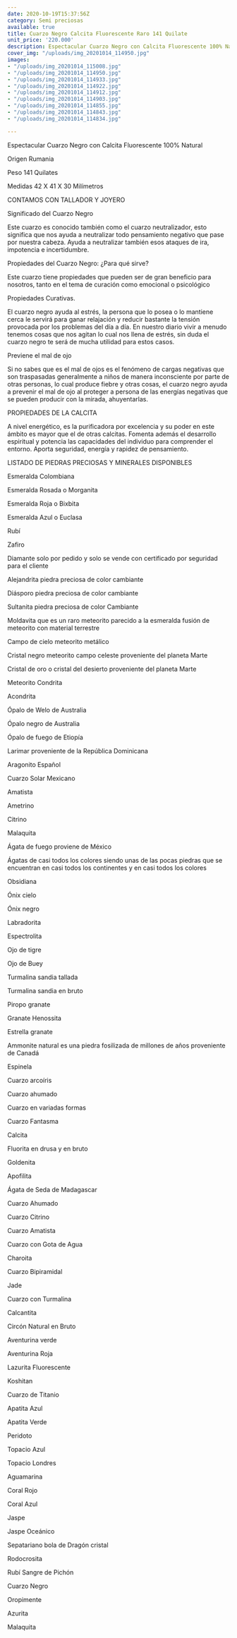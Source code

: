 ```yaml
---
date: 2020-10-19T15:37:56Z
category: Semi preciosas
available: true
title: Cuarzo Negro Calcita Fluorescente Raro 141 Quilate
unit_price: '220.000'
description: Espectacular Cuarzo Negro con Calcita Fluorescente 100% Natural
cover_img: "/uploads/img_20201014_114950.jpg"
images:
- "/uploads/img_20201014_115008.jpg"
- "/uploads/img_20201014_114950.jpg"
- "/uploads/img_20201014_114933.jpg"
- "/uploads/img_20201014_114922.jpg"
- "/uploads/img_20201014_114912.jpg"
- "/uploads/img_20201014_114903.jpg"
- "/uploads/img_20201014_114855.jpg"
- "/uploads/img_20201014_114843.jpg"
- "/uploads/img_20201014_114834.jpg"

---
```

Espectacular Cuarzo Negro con Calcita Fluorescente 100% Natural

Origen Rumania

Peso 141 Quilates

Medidas 42 X 41 X 30 Milímetros

CONTAMOS CON TALLADOR Y JOYERO

Significado del Cuarzo Negro

Este cuarzo es conocido también como el cuarzo neutralizador, esto significa que nos ayuda a neutralizar todo pensamiento negativo que pase por nuestra cabeza. Ayuda a neutralizar también esos ataques de ira, impotencia e incertidumbre.

Propiedades del Cuarzo Negro: ¿Para qué sirve?

Este cuarzo tiene propiedades que pueden ser de gran beneficio para nosotros, tanto en el tema de curación como emocional o psicológico

Propiedades Curativas.

El cuarzo negro ayuda al estrés, la persona que lo posea o lo mantiene cerca le servirá para ganar relajación y reducir bastante la tensión provocada por los problemas del día a día. En nuestro diario vivir a menudo tenemos cosas que nos agitan lo cual nos llena de estrés, sin duda el cuarzo negro te será de mucha utilidad para estos casos.

Previene el mal de ojo

Si no sabes que es el mal de ojos es el fenómeno de cargas negativas que son traspasadas generalmente a niños de manera inconsciente por parte de otras personas, lo cual produce fiebre y otras cosas, el cuarzo negro ayuda a prevenir el mal de ojo al proteger a persona de las energías negativas que se pueden producir con la mirada, ahuyentarlas.

PROPIEDADES DE LA CALCITA

A nivel energético, es la purificadora por excelencia y su poder en este ámbito es mayor que el de otras calcitas. Fomenta además el desarrollo espiritual y potencia las capacidades del individuo para comprender el entorno. Aporta seguridad, energía y rapidez de pensamiento.

LISTADO DE PIEDRAS PRECIOSAS Y MINERALES DISPONIBLES

Esmeralda Colombiana

Esmeralda Rosada o Morganita

Esmeralda Roja o Bixbita

Esmeralda Azul o Euclasa

Rubí

Zafiro

Diamante solo por pedido y solo se vende con certificado por seguridad para el cliente

Alejandrita piedra preciosa de color cambiante

Diásporo piedra preciosa de color cambiante

Sultanita piedra preciosa de color Cambiante

Moldavita que es un raro meteorito parecido a la esmeralda fusión de meteorito con material terrestre

Campo de cielo meteorito metálico

Cristal negro meteorito campo celeste proveniente del planeta Marte

Cristal de oro o cristal del desierto proveniente del planeta Marte

Meteorito Condrita

Acondrita

Ópalo de Welo de Australia

Ópalo negro de Australia

Ópalo de fuego de Etiopía

Larimar proveniente de la República Dominicana

Aragonito Español

Cuarzo Solar Mexicano

Amatista

Ametrino

Citrino

Malaquita

Ágata de fuego proviene de México

Ágatas de casi todos los colores siendo unas de las pocas piedras que se encuentran en casi todos los continentes y en casi todos los colores

Obsidiana

Ónix cielo

Ónix negro

Labradorita

Espectrolita

Ojo de tigre

Ojo de Buey

Turmalina sandia tallada

Turmalina sandia en bruto

Piropo granate

Granate Henossita

Estrella granate

Ammonite natural es una piedra fosilizada de millones de años proveniente de Canadá

Espinela

Cuarzo arcoíris

Cuarzo ahumado

Cuarzo en variadas formas

Cuarzo Fantasma

Calcita

Fluorita en drusa y en bruto

Goldenita

Apofilita

Ágata de Seda de Madagascar

Cuarzo Ahumado

Cuarzo Citrino

Cuarzo Amatista

Cuarzo con Gota de Agua

Charoita

Cuarzo Bipiramidal

Jade

Cuarzo con Turmalina

Calcantita

Circón Natural en Bruto

Aventurina verde

Aventurina Roja

Lazurita Fluorescente

Koshitan

Cuarzo de Titanio

Apatita Azul

Apatita Verde

Peridoto

Topacio Azul

Topacio Londres

Aguamarina

Coral Rojo

Coral Azul

Jaspe

Jaspe Oceánico

Sepatariano bola de Dragón cristal

Rodocrosita

Rubí Sangre de Pichón

Cuarzo Negro

Oropimente

Azurita

Malaquita